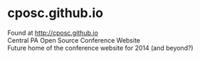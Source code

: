 cposc.github.io
===============
Found at http://cposc.github.io  
Central PA Open Source Conference Website  
Future home of the conference website for 2014 (and beyond?)
